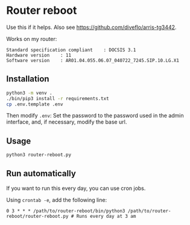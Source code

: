 # Router reboot

Use this if it helps. Also see <https://github.com/diveflo/arris-tg3442>.

Works on my router:

```plain
Standard specification compliant	: DOCSIS 3.1
Hardware version	: 11
Software version	: AR01.04.055.06.07_040722_7245.SIP.10.LG.X1
```

## Installation

```bash
python3 -m venv .
./bin/pip3 install -r requirements.txt
cp .env.template .env
```

Then modify `.env`: Set the password to the password used in the admin interface, and, if necessary, modify the base url.

## Usage

```bash
python3 router-reboot.py
```

## Run automatically

If you want to run this every day, you can use cron jobs.

Using `crontab -e`, add the following line:

```plain
0 3 * * * /path/to/router-reboot/bin/python3 /path/to/router-reboot/router-reboot.py # Runs every day at 3 am
```
